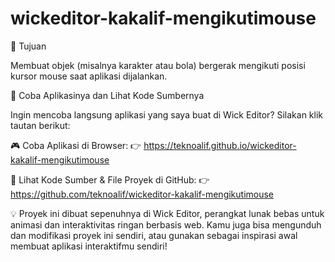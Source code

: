 # wickeditor-kakalif-mengikutimouse

🎯 Tujuan

Membuat objek (misalnya karakter atau bola) bergerak mengikuti posisi kursor mouse saat aplikasi dijalankan.

🔗 Coba Aplikasinya dan Lihat Kode Sumbernya

Ingin mencoba langsung aplikasi yang saya buat di Wick Editor? Silakan klik tautan berikut:

🎮 Coba Aplikasi di Browser:
👉 https://teknoalif.github.io/wickeditor-kakalif-mengikutimouse

📁 Lihat Kode Sumber & File Proyek di GitHub:
👉 https://github.com/teknoalif/wickeditor-kakalif-mengikutimouse

💡 Proyek ini dibuat sepenuhnya di Wick Editor, perangkat lunak bebas untuk animasi dan interaktivitas ringan berbasis web. Kamu juga bisa mengunduh dan modifikasi proyek ini sendiri, atau gunakan sebagai inspirasi awal membuat aplikasi interaktifmu sendiri!
